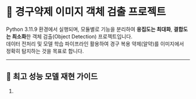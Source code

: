 # 💊 경구약제 이미지 객체 검출 프로젝트

Python 3.11.9 환경에서 실행되며, 모듈별로 기능을 분리하여 **응집도는 최대화**, **결합도는 최소화**한 객체 검출(Object Detection) 프로젝트입니다.  
데이터 전처리 및 모델 학습 파이프라인 활용하여 경구 복용 약제(알약)를 이미지에서 정확히 탐지하는 것을 목표로 합니다.

---

## 🧱 최고 성능 모델 재현 가이드

1. 
